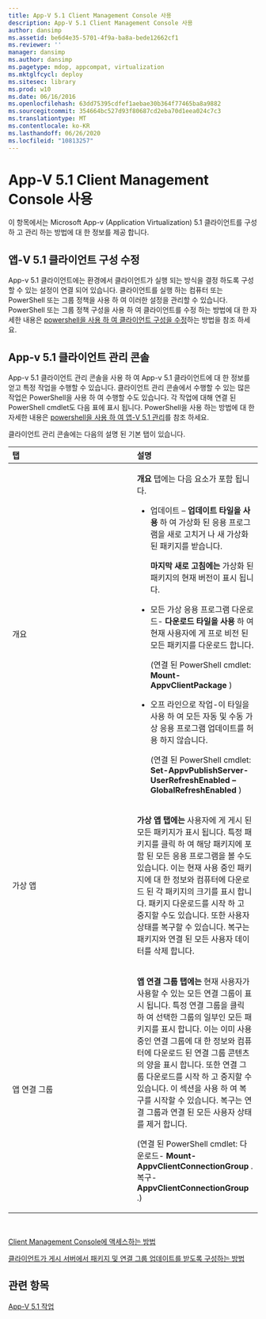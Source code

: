 ```yaml
---
title: App-V 5.1 Client Management Console 사용
description: App-V 5.1 Client Management Console 사용
author: dansimp
ms.assetid: be6d4e35-5701-4f9a-ba8a-bede12662cf1
ms.reviewer: ''
manager: dansimp
ms.author: dansimp
ms.pagetype: mdop, appcompat, virtualization
ms.mktglfcycl: deploy
ms.sitesec: library
ms.prod: w10
ms.date: 06/16/2016
ms.openlocfilehash: 63dd75395cdfef1aebae30b364f77465ba8a9882
ms.sourcegitcommit: 354664bc527d93f80687cd2eba70d1eea024c7c3
ms.translationtype: MT
ms.contentlocale: ko-KR
ms.lasthandoff: 06/26/2020
ms.locfileid: "10813257"
---
```

# App-V 5.1 Client Management Console 사용


이 항목에서는 Microsoft App-v (Application Virtualization) 5.1 클라이언트를 구성 하 고 관리 하는 방법에 대 한 정보를 제공 합니다.

## 앱-V 5.1 클라이언트 구성 수정


App-v 5.1 클라이언트에는 환경에서 클라이언트가 실행 되는 방식을 결정 하도록 구성할 수 있는 설정이 연결 되어 있습니다. 클라이언트를 실행 하는 컴퓨터 또는 PowerShell 또는 그룹 정책을 사용 하 여 이러한 설정을 관리할 수 있습니다. PowerShell 또는 그룹 정책 구성을 사용 하 여 클라이언트를 수정 하는 방법에 대 한 자세한 내용은 [powershell을 사용 하 여 클라이언트 구성을 수정](how-to-modify-client-configuration-by-using-powershell51.md)하는 방법을 참조 하세요.

## <a href="" id="the-app-v-5-1-client-management-console-"></a>App-v 5.1 클라이언트 관리 콘솔


App-v 5.1 클라이언트 관리 콘솔을 사용 하 여 App-v 5.1 클라이언트에 대 한 정보를 얻고 특정 작업을 수행할 수 있습니다. 클라이언트 관리 콘솔에서 수행할 수 있는 많은 작업은 PowerShell을 사용 하 여 수행할 수도 있습니다. 각 작업에 대해 연결 된 PowerShell cmdlet도 다음 표에 표시 됩니다. PowerShell을 사용 하는 방법에 대 한 자세한 내용은 [powershell을 사용 하 여 앱-V 5.1 관리](administering-app-v-51-by-using-powershell.md)를 참조 하세요.

클라이언트 관리 콘솔에는 다음의 설명 된 기본 탭이 있습니다.

<table>
<colgroup>
<col width="50%" />
<col width="50%" />
</colgroup>
<thead>
<tr class="header">
<th align="left">탭</th>
<th align="left">설명</th>
</tr>
</thead>
<tbody>
<tr class="odd">
<td align="left"><p>개요</p></td>
<td align="left"><p><strong>개요 </strong> 탭에는 다음 요소가 포함 됩니다.</p>
<ul>
<li><p>업데이트 – <strong> 업데이트 타일을 사용 </strong> 하 여 가상화 된 응용 프로그램을 새로 고치거 나 새 가상화 된 패키지를 받습니다.</p>
<p><strong>마지막 새로 고침에는 </strong> 가상화 된 패키지의 현재 버전이 표시 됩니다.</p></li>
<li><p>모든 가상 응용 프로그램 다운로드- <strong> 다운로드 타일을 사용 </strong> 하 여 현재 사용자에 게 프로 비전 된 모든 패키지를 다운로드 합니다.</p>
<p>(연결 된 PowerShell cmdlet: <strong> Mount-AppvClientPackage </strong> )</p>
<p></p></li>
<li><p>오프 라인으로 작업-이 타일을 사용 하 여 모든 자동 및 수동 가상 응용 프로그램 업데이트를 허용 하지 않습니다.</p>
<p>(연결 된 PowerShell cmdlet: <strong> Set-AppvPublishServer-UserRefreshEnabled – GlobalRefreshEnabled </strong> )</p></li>
</ul></td>
</tr>
<tr class="even">
<td align="left"><p>가상 앱</p></td>
<td align="left"><p><strong>가상 앱 탭에는 </strong> 사용자에 게 게시 된 모든 패키지가 표시 됩니다. 특정 패키지를 클릭 하 여 해당 패키지에 포함 된 모든 응용 프로그램을 볼 수도 있습니다. 이는 현재 사용 중인 패키지에 대 한 정보와 컴퓨터에 다운로드 된 각 패키지의 크기를 표시 합니다. 패키지 다운로드를 시작 하 고 중지할 수도 있습니다. 또한 사용자 상태를 복구할 수 있습니다. 복구는 패키지와 연결 된 모든 사용자 데이터를 삭제 합니다.</p>
<p></p></td>
</tr>
<tr class="odd">
<td align="left"><p>앱 연결 그룹</p></td>
<td align="left"><p><strong>앱 연결 그룹 탭에는 </strong> 현재 사용자가 사용할 수 있는 모든 연결 그룹이 표시 됩니다. 특정 연결 그룹을 클릭 하 여 선택한 그룹의 일부인 모든 패키지를 표시 합니다. 이는 이미 사용 중인 연결 그룹에 대 한 정보와 컴퓨터에 다운로드 된 연결 그룹 콘텐츠의 양을 표시 합니다. 또한 연결 그룹 다운로드를 시작 하 고 중지할 수 있습니다. 이 섹션을 사용 하 여 복구를 시작할 수 있습니다. 복구는 연결 그룹과 연결 된 모든 사용자 상태를 제거 합니다.</p>
<p>(연결 된 PowerShell cmdlet: 다운로드- <strong> Mount-AppvClientConnectionGroup </strong> . 복구- <strong> AppvClientConnectionGroup </strong> .)</p>
<p></p></td>
</tr>
</tbody>
</table>

 

[Client Management Console에 액세스하는 방법](how-to-access-the-client-management-console51.md)

[클라이언트가 게시 서버에서 패키지 및 연결 그룹 업데이트를 받도록 구성하는 방법](how-to-configure-the-client-to-receive-package-and-connection-groups-updates-from-the-publishing-server-51.md)






## 관련 항목


[App-V 5.1 작업](operations-for-app-v-51.md)

 

 





